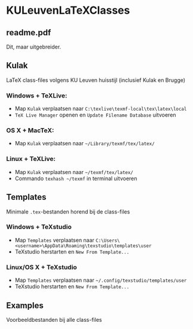 # KULeuvenLaTeXClasses
## readme.pdf
Dit, maar uitgebreider.

## Kulak
LaTeX class-files volgens KU Leuven huisstijl (inclusief Kulak en Brugge)
### Windows + TeXLive:
- Map `Kulak` verplaatsen naar `C:\texlive\texmf-local\tex\latex\local`
- `TeX Live Manager` openen en `Update Filename Database` uitvoeren
### OS X + MacTeX:
- Map `Kulak` verplaatsen naar `~/Library/texmf/tex/latex/`
### Linux + TeXLive:
- Map `Kulak` verplaatsen naar `~/texmf/tex/latex/`
- Commando `texhash ~/texmf` in terminal uitvoeren

## Templates
Minimale `.tex`-bestanden horend bij de class-files
### Windows + TeXstudio
- Map `Templates` verplaatsen naar `C:\Users\<username>\AppData\Roaming\texstudio\templates\user`
- TeXstudio herstarten en `New From Template...`
### Linux/OS X + TeXstudio
- Map `Templates` verplaatsen naar `~/.config/texstudio/templates/user`
- TeXstudio herstarten en `New From Template...`

## Examples
Voorbeeldbestanden bij alle class-files
